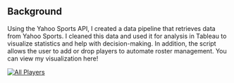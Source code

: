 ## Background

Using the Yahoo Sports API, I created a data pipeline that retrieves data from Yahoo Sports. I cleaned this data and used it for analysis in Tableau to visualize statistics and help with decision-making. In addition, the script allows the user to add or drop players to automate roster management. You can view my visualization here!

<div class='tableauPlaceholder' id='viz1732737335762' style='position: relative'><noscript><a href='#'><img alt='All Players ' src='https:&#47;&#47;public.tableau.com&#47;static&#47;images&#47;VH&#47;VHP2425&#47;AllPlayers&#47;1_rss.png' style='border: none' /></a></noscript><object class='tableauViz'  style='display:none;'><param name='host_url' value='https%3A%2F%2Fpublic.tableau.com%2F' /> <param name='embed_code_version' value='3' /> <param name='site_root' value='' /><param name='name' value='VHP2425&#47;AllPlayers' /><param name='tabs' value='no' /><param name='toolbar' value='yes' /><param name='static_image' value='https:&#47;&#47;public.tableau.com&#47;static&#47;images&#47;VH&#47;VHP2425&#47;AllPlayers&#47;1.png' /> <param name='animate_transition' value='yes' /><param name='display_static_image' value='yes' /><param name='display_spinner' value='yes' /><param name='display_overlay' value='yes' /><param name='display_count' value='yes' /><param name='language' value='en-US' /></object></div>
